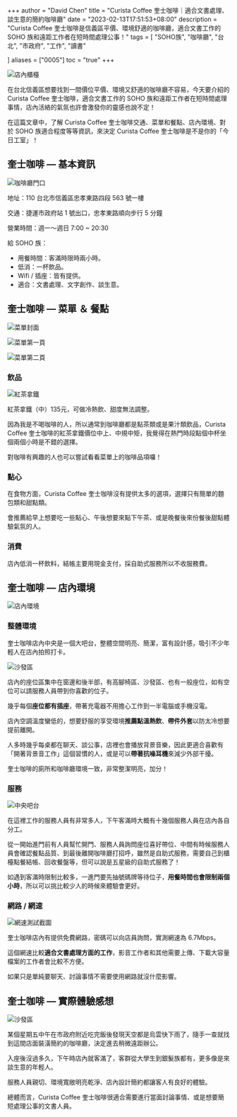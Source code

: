 +++
author = "David Chen"
title = "Curista Coffee 奎士咖啡｜適合文書處理、談生意的簡約咖啡廳"
date = "2023-02-13T17:51:53+08:00"
description = "Curista Coffee 奎士咖啡是信義區平價、環境舒適的咖啡廳，適合文書工作的 SOHO 族和遠距工作者在短時間處理公事！"
tags = [
    "SOHO族",
    "咖啡廳",
    "台北",
    "市政府",
    "工作",
    "讀書"

]
aliases = ["0005"]
toc = "true"
+++

![店內櫃檯](counter.jpg)

在台北信義區想要找到一間價位平價、環境又舒適的咖啡廳不容易，今天要介紹的 Curista Coffee 奎士咖啡，適合文書工作的 SOHO 族和遠距工作者在短時間處理事情，店內活絡的氣氛也許會激發你的靈感也說不定！

在這篇文章中，了解 Curista Coffee 奎士咖啡交通、菜單和餐點、店內環境、對於 SOHO 族適合程度等等資訊，來決定 Curista Coffee 奎士咖啡是不是你的「今日工室」！

## 奎士咖啡 — 基本資訊

![咖啡廳門口](front.jpg)

地址：110 台北市信義區忠孝東路四段 563 號一樓

交通：捷運市政府站 1 號出口，忠孝東路順向步行 5 分鐘

營業時間：週一～週日 7:00 ~ 20:30

給 SOHO 族：
- 用餐時間：客滿時限時兩小時。
- 低消：一杯飲品。
- Wifi / 插座：皆有提供。
- 適合：文書處理、文字創作、談生意。

## 奎士咖啡 — 菜單 ＆ 餐點

![菜單封面](menu-cover.jpg)

![菜單第一頁](menu-1.jpg)

![菜單第二頁](menu-2.jpg)

### 飲品

![紅茶拿鐵](milk-tea.jpg)

紅茶拿鐵（中）135元，可做冷熱飲、甜度無法調整。

因為我是不喝咖啡的人，所以通常到咖啡廳都是點茶類或是果汁類飲品，Curista Coffee 奎士咖啡的紅茶拿鐵價位中上、中規中矩，我覺得在熱門時段點個中杯坐個兩個小時是不錯的選擇。

對咖啡有興趣的人也可以嘗試看看菜單上的咖啡品項囉！

### 點心

在食物方面，Curista Coffee 奎士咖啡沒有提供太多的選項，選擇只有簡單的麵包類和甜點類。

會推薦給早上想要吃一些點心、午後想要來點下午茶、或是晚餐後來份餐後甜點體驗氣氛的人。

### 消費

店內低消一杯飲料，結帳主要用現金支付，採自助式服務所以不收服務費。

## 奎士咖啡 — 店內環境

![店內環境](indoor-1.jpg)

### 整體環境
奎士咖啡店內中央是一個大吧台，整體空間明亮、簡潔，富有設計感，吸引不少年輕人在店內拍照打卡。

![沙發區](window-seat.jpg)

店內的座位區集中在窗邊和後半部，有高腳椅區、沙發區、也有一般座位，如有空位可以請服務人員帶到你喜歡的位子。

幾乎每個**座位都有插座**，帶著充電器不用擔心工作到一半電腦或手機沒電。

店內空調溫度蠻低的，想要舒服的享受環境**推薦點溫熱飲**、**帶件外套**以防太冷想要提前離開。

人多時幾乎每桌都在聊天、談公事，店裡也會播放背景音樂，因此更適合喜歡有「開著背景音工作」這個習慣的人，或是可以**帶著抗噪耳機**來減少外部干擾。

奎士咖啡的廁所和咖啡廳環境一致，非常整潔明亮，加分！

### 服務

![中央吧台](counter-2.jpg)

在這裡工作的服務人員有非常多人，下午客滿時大概有十幾個服務人員在店內各自分工。

從一開始進門前有人員幫忙開門、服務人員詢問座位喜好帶位、中間有時候服務人員會確認餐點品質、到最後離開咖啡廳打招呼，雖然是自助式服務，需要自己到櫃檯點餐結帳、回收餐盤等，但可以說是五星級的自助式服務了！

如遇到客滿時限制比較多，一進門要先抽號碼牌等待位子，**用餐時間也會限制兩個小時**，所以可以挑比較少人的時候來體驗會更好。

### 網路 / 網速

![網速測試截圖](internet-speed.jpg)

奎士咖啡店內有提供免費網路，密碼可以向店員詢問，實測網速為 6.7Mbps。

這個網速比較**適合文書處理方面的工作**，影音工作者和其他需要上傳、下載大容量檔案的工作者會比較不方便。

如果只是單純要聊天、討論事情不需要使用網路就沒什麼影響。

## 奎士咖啡 — 實際體驗感想

![沙發區](sofa.jpg)

某個星期五中午在市政府附近吃完飯後發現天空都是烏雲快下雨了，隨手一查就找到這間店面裝潢簡約的咖啡廳，決定進去稍微遠距辦公。

入座後沒過多久，下午時店內就客滿了，客群從大學生到銀髮族都有，更多像是來談生意的年輕人。

服務人員親切、環境寬敞明亮乾淨、店內設計簡約都讓客人有良好的體驗。

總體而言，Curista Coffee 奎士咖啡很適合需要進行當面討論事情、或是想要簡短處理公事的文書人員。
